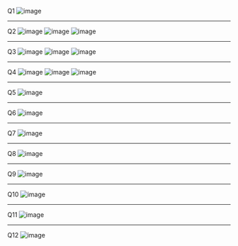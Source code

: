 Q1
![image](https://github.com/user-attachments/assets/4ff0810b-107e-4d93-a9d3-f41f4a8d6111)

---
Q2
![image](https://github.com/user-attachments/assets/b849dc6c-a863-4543-9f9e-b956418df2ed)
![image](https://github.com/user-attachments/assets/1ec21dc9-fafd-4b1f-8cfd-1e84bf90680f)
![image](https://github.com/user-attachments/assets/baf806ae-f524-41c4-8881-c7f4ecc8e97f)

---
Q3
![image](https://github.com/user-attachments/assets/4f789969-758c-4073-ba79-c6e518a051af)
![image](https://github.com/user-attachments/assets/a8839c62-5119-4673-ac5d-0208267fb95b)
![image](https://github.com/user-attachments/assets/7445efe6-8f2d-4742-bb25-899c64968da7)

---
Q4
![image](https://github.com/user-attachments/assets/41d1f78e-42a0-4e17-a955-72e2468de94f)
![image](https://github.com/user-attachments/assets/e71a0e11-39da-4788-8a56-51f7900e9ce6)
![image](https://github.com/user-attachments/assets/9c2ca2f2-6f9d-4357-a508-732a74d5f86a)

---
Q5
![image](https://github.com/user-attachments/assets/3a2f9486-6fed-4728-8ffb-df2827aa9fda)

---
Q6
![image](https://github.com/user-attachments/assets/3f239109-934d-4ba3-9ca2-1442e2b24c18)

---

Q7
![image](https://github.com/user-attachments/assets/9cba920a-0132-4d8e-b285-236a5522b7b5)

---

Q8
![image](https://github.com/user-attachments/assets/38e409cf-97cb-4ea3-adcd-4709dec5c2d7)

---

Q9
![image](https://github.com/user-attachments/assets/8304c8ea-6e32-4a3d-b789-8b21afe69f83)

---

Q10
![image](https://github.com/user-attachments/assets/705bdf1b-ab98-4e26-8c46-45391c6f3694)

---

Q11
![image](https://github.com/user-attachments/assets/4464c894-c7e4-449e-a459-937b33f8c86f)

---
Q12
![image](https://github.com/user-attachments/assets/327628d9-a5fd-4463-8ff2-075a74a89e12)
